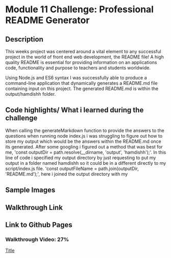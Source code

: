 # Module 11 Challenge: Professional README Generator

## Description
This weeks project was centered around a vital element to any successful project in the world of front end web development, the README file!
A high quality README is essential for providing information on an applications code, functionality and purpose to teachers and students worldwide. 

Using Node.js and ES6 syntax I was successfully able to produce a command-line application that dynamically generates a README.md file containing input on this project. The generated README.md is within the output/hamdishh folder.

## Code highlights/ What i learned during the challenge
When calling the generateMarkdown function to provide the answers to the questions when running node index.js i was struggling to figure out how to store my output which would be the answers within the README.md once its generated. After some googling i figured out a method that was best for me, 'const outputDir = path.resolve(__dirname, 'output', 'hamdishh');'. In this line of code i specified my output directory by just requesting to put my output in a folder named hamdishh so it could be in a different directly to my script/index.js file. 'const outputFileName = path.join(outputDir, 'README.md');', here i joined the output directory with my 



## Sample Images



## Walkthrough Link


## Link to Github Pages




### Walkthrough Video: 27%
[Title](<../Screen Recording 2024-01-24 at 18.17.19.mov>)

